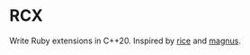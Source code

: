 # RCX

Write Ruby extensions in C++20. Inspired by [rice](https://github.com/ruby-rice/rice) and [magnus](https://github.com/matsadler/magnus).
